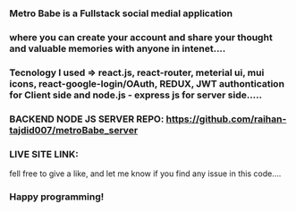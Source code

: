 
### Metro Babe is a Fullstack social medial application
### where you can create your account and share your thought and valuable memories with anyone in intenet....

### Tecnology I used => react.js, react-router, meterial ui, mui icons, react-google-login/OAuth, REDUX, JWT authontication for Client side and node.js - express js for server side.....

### BACKEND NODE JS SERVER REPO: https://github.com/raihan-tajdid007/metroBabe_server
### LIVE SITE LINK: 

fell free to give a like, and let me know if you find any issue in this code....

### Happy programming!

